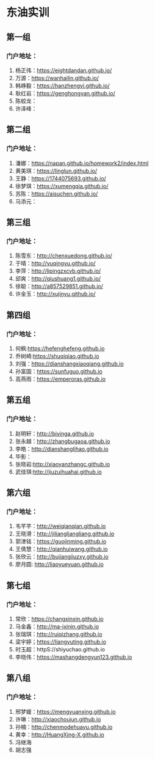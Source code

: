# 东油实训

## 第一组

### 门户地址：

1. 杨正伟：https://eightdandan.github.io/
2. 万源：https://wanhailin.github.io/
3. 韩峥毅：https://hanzhengyi.github.io/
4. 耿红岩：https://genghongyan.github.io/
5. 陈蛟龙：
6. 许泽峰：

## 第二组

### 门户地址：

1. 潘娜：https://napan.github.io/homework2/index.html
2. 黄美琪：https://linglun.github.io/
3. 王静：https://1744075693.github.io/
4. 徐梦琪：https://xumengqia.github.io/
5. 苏陈：https://aisuchen.github.io/
6. 马添元：

## 第三组

### 门户地址：

1. 陈雪东：http://chenxuedong.github.io/
2. 于晴：http://yuqingyu.github.io/
3. 李萍：http://lipingzxcvb.github.io/
4. 邱爽：http://qiushuang1.github.io/
5. 徐聪：http://a857529851.github.io/
6. 许金玉：http://xujinyu.github.io/

## 第四组

### 门户地址：

1. 何枫:https://hefenghefeng.github.io
2. 乔树崎:https://shuqiqiao.github.io
3. 刘强：https://dianshangxiaoqiang.github.io
4. 孙富国：https://sunfuguo.github.io
5. 高燕雨：https://emperoras.github.io

## 第五组

### 门户地址：

1. 赵明轩：http://biyinga.github.io
2. 张永越：http://zhangbugaoa.github.io
3. 李皓：http://dianshanglihao.github.io
4. 毕影：
5. 张晓岩:http://xiaoyanzhangc.github.io
6. 武佳琪:http://jiuzuihuahai.github.io

## 第六组

### 门户地址：

1. 韦芊芊：http://weiqianqian.github.io 
2. 王晓滑：http://jiliangliangliang.github.io
3. 郭津铭：https://guojinming.github.io
4. 王倩慧：http://qianhuiwang.github.io
5. 张欣云：http://bujiangjiuzxy.github.io
6. 廖月圆: http://liaoyueyuan.github.io

## 第七组

### 门户地址：

1. 常欣：https://changxinxin.github.io
2. 马金鑫：http://ma-jxinin.github.io
3. 张瑞琪：http://ruiqizhang.github.io
4. 梁宇婷；https://liangyuting.github.io
5. 时玉超：httpS://shiyuchao.github.io
6. 李晓伟：https://mashangdengyun123.github.io

## 第八组

### 门户地址：

1. 邢梦媛：https://mengyuanxing.github.io
2. 许琳：http://xiaochoujun.github.io
3. 孙楠：http://chenmodehuayu.github.io
4. 黄幸：http://HuangXing-X.github.io
5. 冯继海
6. 胡志强

